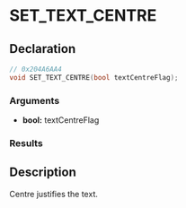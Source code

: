 # SET_TEXT_CENTRE

## Declaration
```cpp
// 0x204A6AA4
void SET_TEXT_CENTRE(bool textCentreFlag);
```

### Arguments
- **bool:** textCentreFlag

### Results

## Description
Centre justifies the text.